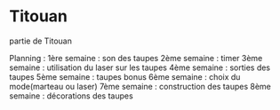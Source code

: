 # Titouan
partie de Titouan

Planning :
1ère semaine : son des taupes
2ème semaine : timer
3ème semaine : utilisation du laser sur les taupes
4ème semaine : sorties des taupes
5ème semaine : taupes bonus
6ème semaine : choix du mode(marteau ou laser)
7ème semaine : construction des taupes
8ème semaine : décorations des taupes
